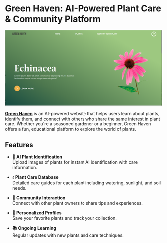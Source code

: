 # Green Haven: AI-Powered Plant Care & Community Platform

[![Green Haven Screenshot](https://github.com/mohamed-chafik/Green-Haven/blob/master/assets/images/2025-07-15_11-14.png?raw=true)](https://greenhaven1.netlify.app)

**[Green Haven](https://greenhaven1.netlify.app)** is an AI-powered website that helps users learn about plants, identify them, and connect with others who share the same interest in plant care. Whether you're a seasoned gardener or a beginner, Green Haven offers a fun, educational platform to explore the world of plants.

## Features

- **🌿 AI Plant Identification**  
  Upload images of plants for instant AI identification with care information.

- **💧 Plant Care Database**  
  Detailed care guides for each plant including watering, sunlight, and soil needs.

- **👥 Community Interaction**  
  Connect with other plant owners to share tips and experiences.

- **📱 Personalized Profiles**  
  Save your favorite plants and track your collection.

- **📚 Ongoing Learning**  
  Regular updates with new plants and care techniques.
